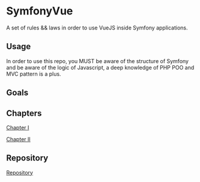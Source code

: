 # SymfonyVue

A set of rules && laws in order to use VueJS inside Symfony applications.

## Usage

In order to use this repo, you MUST be aware of the structure of Symfony
and be aware of the logic of Javascript, a deep knowledge of PHP POO and
MVC pattern is a plus.

## Goals

## Chapters

[Chapter I](chapter_I.md)

[Chapter II](chapter_II.md)

## Repository

[Repository](https://github.com/Guikingone/SymfonyVue-Repository)